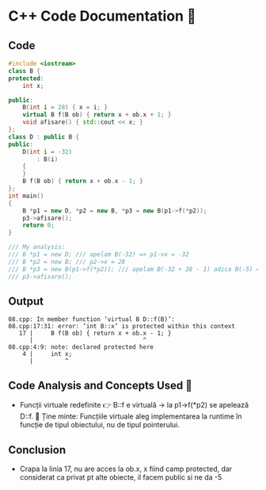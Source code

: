 # C++ Code Documentation 📄

## Code
```cpp
#include <iostream>
class B {
protected:
    int x;

public:
    B(int i = 28) { x = i; }
    virtual B f(B ob) { return x + ob.x + 1; }
    void afisare() { std::cout << x; }
};
class D : public B {
public:
    D(int i = -32)
        : B(i)
    {
    }
    B f(B ob) { return x + ob.x - 1; }
};
int main()
{
    B *p1 = new D, *p2 = new B, *p3 = new B(p1->f(*p2));
    p3->afisare();
    return 0;
}

/// My analysis:
/// B *p1 = new D; /// apelam B(-32) => p1->x = -32
/// B *p2 = new B; /// p2->x = 28
/// B *p3 = new B(p1->f(*p2)); /// apelam B(-32 + 28 - 1) adica B(-5) => p3->x = -5
/// p3->afisare();
```

## Output
```
08.cpp: In member function ‘virtual B D::f(B)’:
08.cpp:17:31: error: ‘int B::x’ is protected within this context
   17 |     B f(B ob) { return x + ob.x - 1; }
      |                               ^
08.cpp:4:9: note: declared protected here
    4 |     int x;
      |         ^
```

## Code Analysis and Concepts Used 🧠
- Funcții virtuale redefinite
👉 B::f e virtuală → la p1->f(*p2) se apelează D::f.
📌 Ține minte: Funcțiile virtuale aleg implementarea la runtime în funcție de tipul obiectului, nu de tipul pointerului.

## Conclusion
- Crapa la linia 17, nu are acces la ob.x, x fiind camp protected, dar considerat ca privat pt alte obiecte, il facem public si ne da -5
